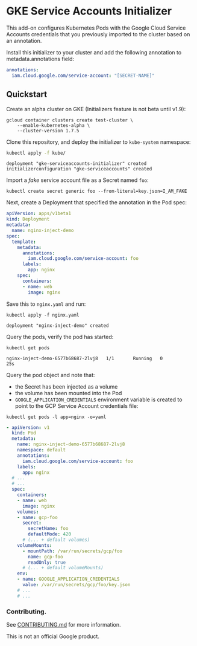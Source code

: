 # GKE Service Accounts Initializer

This add-on configures Kubernetes Pods with the Google Cloud Service Accounts
credentials that you previously imported to the cluster based on an annotation.

Install this initializer to your cluster and add the following annotation to
metadata.annotations field:

```yaml
annotations:
  iam.cloud.google.com/service-account: "[SECRET-NAME]"
```

## Quickstart

Create an alpha cluster on GKE (Initializers feature is not beta until v1.9):

    gcloud container clusters create test-cluster \
        --enable-kubernetes-alpha \
        --cluster-version 1.7.5

Clone this repository, and deploy the initializer to `kube-system` namespace:

```sh
kubectl apply -f kube/
```
```
deployment "gke-serviceaccounts-initializer" created
initializerconfiguration "gke-serviceaccounts" created
```

Import a _fake_ service account file as a Secret named `foo`:

    kubectl create secret generic foo --from-literal=key.json=I_AM_FAKE

Next, create a Deployment that specified the annotation in the Pod spec:

```yaml
apiVersion: apps/v1beta1
kind: Deployment
metadata:
  name: nginx-inject-demo
spec:
  template:
    metadata:
      annotations:
        iam.cloud.google.com/service-account: foo
      labels:
        app: nginx
    spec:
      containers:
      - name: web
        image: nginx
```

Save this to `nginx.yaml` and run:

```
kubectl apply -f nginx.yaml
```
```
deployment "nginx-inject-demo" created
```

Query the pods, verify the pod has started:

```
kubectl get pods
```
```
nginx-inject-demo-6577b68687-2lvj8   1/1       Running   0          25s
```

Query the pod object and note that:
- the Secret has been injected as a volume
- the volume has been mounted into the Pod
- `GOOGLE_APPLICATION_CREDENTIALS` environment variable is created to point
  to the GCP Service Account credentials file:

```
kubectl get pods -l app=nginx -o=yaml
```
```yaml
- apiVersion: v1
  kind: Pod
  metadata:
    name: nginx-inject-demo-6577b68687-2lvj8
    namespace: default
    annotations:
      iam.cloud.google.com/service-account: foo
    labels:
      app: nginx
  # ...
  # ...
  spec:
    containers:
    - name: web
      image: nginx
    volumes:
    - name: gcp-foo
      secret:
        secretName: foo
        defaultMode: 420
      # (... + default volumes)
    volumeMounts:
      - mountPath: /var/run/secrets/gcp/foo
        name: gcp-foo
        readOnly: true
      # (... + default volumeMounts)
    env:
    - name: GOOGLE_APPLICATION_CREDENTIALS
      value: /var/run/secrets/gcp/foo/key.json
    # ...
    # ...
```

### Contributing.

See [CONTRIBUTING.md](CONTRIBUTING.md) for more information.

This is not an official Google product.
